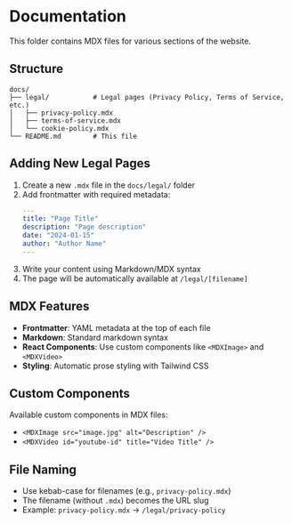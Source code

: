 # Documentation

This folder contains MDX files for various sections of the website.

## Structure

```
docs/
├── legal/           # Legal pages (Privacy Policy, Terms of Service, etc.)
│   ├── privacy-policy.mdx
│   ├── terms-of-service.mdx
│   └── cookie-policy.mdx
└── README.md        # This file
```

## Adding New Legal Pages

1. Create a new `.mdx` file in the `docs/legal/` folder
2. Add frontmatter with required metadata:
   ```yaml
   ---
   title: "Page Title"
   description: "Page description"
   date: "2024-01-15"
   author: "Author Name"
   ---
   ```
3. Write your content using Markdown/MDX syntax
4. The page will be automatically available at `/legal/[filename]`

## MDX Features

- **Frontmatter**: YAML metadata at the top of each file
- **Markdown**: Standard markdown syntax
- **React Components**: Use custom components like `<MDXImage>` and `<MDXVideo>`
- **Styling**: Automatic prose styling with Tailwind CSS

## Custom Components

Available custom components in MDX files:
- `<MDXImage src="image.jpg" alt="Description" />`
- `<MDXVideo id="youtube-id" title="Video Title" />`

## File Naming

- Use kebab-case for filenames (e.g., `privacy-policy.mdx`)
- The filename (without `.mdx`) becomes the URL slug
- Example: `privacy-policy.mdx` → `/legal/privacy-policy`
